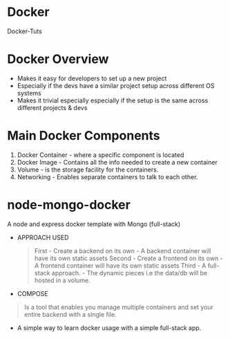 # Docker
Docker-Tuts

# Docker Overview
- Makes it easy for developers to set up a new project
- Especially if the devs have a similar project setup across different OS systems
- Makes it trivial especially especially if the setup is the same across different projects & devs


# Main Docker Components
1. Docker Container - where a specific component is located
2. Docker Image - Contains all the info needed to create a new container
3. Volume - is the storage facility for the containers.
4. Networking - Enables separate containers to talk to each other.

# node-mongo-docker
A node and express docker template with Mongo (full-stack)

* APPROACH USED
	> First
		- Create a backend on its own 
		- A backend container will have its own static assets
	> Second 
		- Create a frontend on its own
		- A frontend container will have its own static assets
	> Third
		- A full-stack approach.
		- The dynamic pieces i.e the data/db will be hosted in a volume.

* COMPOSE
 > Is a tool that enables you manage multiple containers and set your entire backend with a single file.

- A simple way to learn docker usage with a simple full-stack app.
